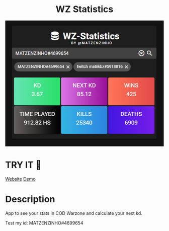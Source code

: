 <h1 align="center">WZ Statistics</h1>

<p align="center">
<img src=".github/main.png"></img>
</p>

# TRY IT 🚀
[Website](https://wz-statistics.herokuapp.com/)
[Demo](https://wz-statistics.herokuapp.com/?search=MATZENZINHO%234699654)

# Description
App to see your stats in COD Warzone and calculate your next kd.

Test my id: MATZENZINHO#4699654